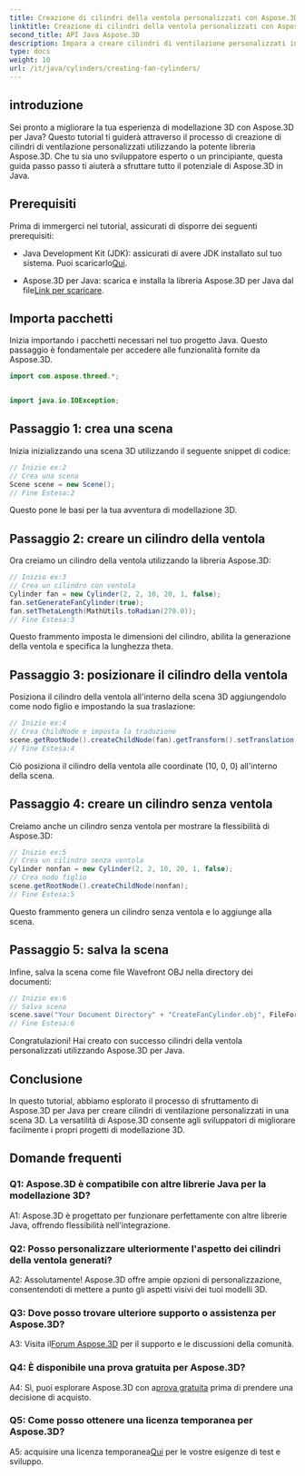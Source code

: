 ```yaml
---
title: Creazione di cilindri della ventola personalizzati con Aspose.3D per Java
linktitle: Creazione di cilindri della ventola personalizzati con Aspose.3D per Java
second_title: API Java Aspose.3D
description: Impara a creare cilindri di ventilazione personalizzati in Java con Aspose.3D. Migliora il tuo gioco di modellazione 3D senza sforzo.
type: docs
weight: 10
url: /it/java/cylinders/creating-fan-cylinders/
---
```

## introduzione

Sei pronto a migliorare la tua esperienza di modellazione 3D con Aspose.3D per Java? Questo tutorial ti guiderà attraverso il processo di creazione di cilindri di ventilazione personalizzati utilizzando la potente libreria Aspose.3D. Che tu sia uno sviluppatore esperto o un principiante, questa guida passo passo ti aiuterà a sfruttare tutto il potenziale di Aspose.3D in Java.

## Prerequisiti

Prima di immergerci nel tutorial, assicurati di disporre dei seguenti prerequisiti:

- Java Development Kit (JDK): assicurati di avere JDK installato sul tuo sistema. Puoi scaricarlo[Qui](https://www.oracle.com/java/technologies/javase-downloads.html).

-  Aspose.3D per Java: scarica e installa la libreria Aspose.3D per Java dal file[Link per scaricare](https://releases.aspose.com/3d/java/).

## Importa pacchetti

Inizia importando i pacchetti necessari nel tuo progetto Java. Questo passaggio è fondamentale per accedere alle funzionalità fornite da Aspose.3D.

```java
import com.aspose.threed.*;


import java.io.IOException;
```

## Passaggio 1: crea una scena

Inizia inizializzando una scena 3D utilizzando il seguente snippet di codice:

```java
// Inizio ex:2
// Crea una scena
Scene scene = new Scene();
// Fine Estesa:2
```

Questo pone le basi per la tua avventura di modellazione 3D.

## Passaggio 2: creare un cilindro della ventola

Ora creiamo un cilindro della ventola utilizzando la libreria Aspose.3D:

```java
// Inizio ex:3
// Crea un cilindro con ventola
Cylinder fan = new Cylinder(2, 2, 10, 20, 1, false);
fan.setGenerateFanCylinder(true);
fan.setThetaLength(MathUtils.toRadian(270.0));
// Fine Estesa:3
```

Questo frammento imposta le dimensioni del cilindro, abilita la generazione della ventola e specifica la lunghezza theta.

## Passaggio 3: posizionare il cilindro della ventola

Posiziona il cilindro della ventola all'interno della scena 3D aggiungendolo come nodo figlio e impostando la sua traslazione:

```java
// Inizio ex:4
// Crea ChildNode e imposta la traduzione
scene.getRootNode().createChildNode(fan).getTransform().setTranslation(10, 0, 0);
// Fine Estesa:4
```

Ciò posiziona il cilindro della ventola alle coordinate (10, 0, 0) all'interno della scena.

## Passaggio 4: creare un cilindro senza ventola

Creiamo anche un cilindro senza ventola per mostrare la flessibilità di Aspose.3D:

```java
// Inizio ex:5
// Crea un cilindro senza ventola
Cylinder nonfan = new Cylinder(2, 2, 10, 20, 1, false);
// Crea nodo figlio
scene.getRootNode().createChildNode(nonfan);
// Fine Estesa:5
```

Questo frammento genera un cilindro senza ventola e lo aggiunge alla scena.

## Passaggio 5: salva la scena

Infine, salva la scena come file Wavefront OBJ nella directory dei documenti:

```java
// Inizio ex:6
// Salva scena
scene.save("Your Document Directory" + "CreateFanCylinder.obj", FileFormat.WAVEFRONTOBJ);
// Fine Estesa:6
```

Congratulazioni! Hai creato con successo cilindri della ventola personalizzati utilizzando Aspose.3D per Java.

## Conclusione

In questo tutorial, abbiamo esplorato il processo di sfruttamento di Aspose.3D per Java per creare cilindri di ventilazione personalizzati in una scena 3D. La versatilità di Aspose.3D consente agli sviluppatori di migliorare facilmente i propri progetti di modellazione 3D.

## Domande frequenti

### Q1: Aspose.3D è compatibile con altre librerie Java per la modellazione 3D?

A1: Aspose.3D è progettato per funzionare perfettamente con altre librerie Java, offrendo flessibilità nell'integrazione.

### Q2: Posso personalizzare ulteriormente l'aspetto dei cilindri della ventola generati?

A2: Assolutamente! Aspose.3D offre ampie opzioni di personalizzazione, consentendoti di mettere a punto gli aspetti visivi dei tuoi modelli 3D.

### Q3: Dove posso trovare ulteriore supporto o assistenza per Aspose.3D?

 A3: Visita il[Forum Aspose.3D](https://forum.aspose.com/c/3d/18) per il supporto e le discussioni della comunità.

### Q4: È disponibile una prova gratuita per Aspose.3D?

 A4: Sì, puoi esplorare Aspose.3D con a[prova gratuita](https://releases.aspose.com/) prima di prendere una decisione di acquisto.

### Q5: Come posso ottenere una licenza temporanea per Aspose.3D?

 A5: acquisire una licenza temporanea[Qui](https://purchase.aspose.com/temporary-license/) per le vostre esigenze di test e sviluppo.